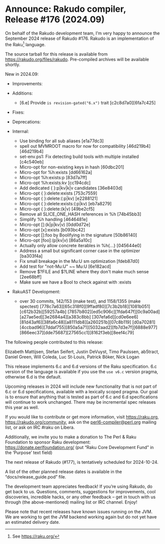 # Announce: Rakudo compiler, Release #176 (2024.09)

On behalf of the Rakudo development team, I’m very happy to announce the
September 2024 release of Rakudo #176. Rakudo is an implementation of
the Raku[^1] language.

The source tarball for this release is available from
<https://rakudo.org/files/rakudo>.
Pre-compiled archives will be available shortly.

New in 2024.09:

+ Improvements:

+ Additions:
    + [6.e] Provide `is revision-gated("6.x")` trait [c2c8d7a0][6fa7c425]

+ Fixes:

+ Deprecations:

+ Internal:
    + Use binding for all sub aliases [e1a77dc3]
    + spell out MVMROOT macro for now for compatibility [46d219b4][46d219b4]
    + set-env.ps1: Fix detecting build tools with multiple installed [c4c540eb]
    + Micro-opt for non-existing keys in hash [60dbc201]
    + Micro-opt for %h<a>:exists [dd66162a]
    + Micro-opt %h<a>:exists:p [83d7a7ff]
    + Micro-opt %h<a>:exists:kv [cc194cdc]
    + Add dedicated { }:p|kv|k|v candidates [36e8403d]
    + Micro-opt { }:delete:exists [753c7559]
    + Micro-opt { }:delete:(:p|kv) [e2288121]
    + Micro-opt { }:delete:exists:(:p|kv) [eb7a8279]
    + Micro-opt { }:delete:(k|v) [49be2cf5]
    + Remove all SLICE_ONE_HASH references in %h<key> [74b45bb3]
    + Simplify %h<a b c> handling [4646481e]
    + Micro-opt []:(k|p|kv|v) [0dd0d72e]
    + Micro-opt [x]:exists [b093bc42]
    + Micro-opt []:foo by Boolifying in the signature [50b86140]
    + Micro-opt [foo]:(p|kv|v) [86a5a10c]
    + Actually only allow concrete iterables in %h{...} [045644e0]
    + Address a small but significant corner case in the optimizer [ba303f4a]
    + Fix small breakage in the Mu:U sm optimization [fdeb87d0]
    + Add test for "not-Mu:U" ~~ Mu:U [6e182acd]
    + Remove $?FILE and $?LINE where they don't make much sense [2ee68bff]
    + Make sure we have a Bool to check against with :exists

+ RakuAST Development:
    + over 30 commits, 142/153 (make test), and 1158/1355 (make spectest)
      [778c7a63][65c318f0][9ffadf80][7c3b2b18][1081b051][c612b32b][59257a4b]
      [7857b802][ed5c906c][1fda647f][0c9a00ad][a27ae5ed][3e2684a4][a383c8bb]
      [307efa6d][cd0e6ee6][81d43af6][38fa6c48][a8111db8][a260251b][07c8b119]
      [d0a70281][4ccbad96][7ddaf755][850a5a71][5032aad2][fb7d3e7f][6888e977]
      [866eec37][dde75687][27565cc1][8162f3eb][8eef4c79]

The following people contributed to this release:

Elizabeth Mattijsen, Stefan Seifert, Justin DeVuyst, Timo Paulssen, ab5tract,
Daniel Green, Will Coleda, Luc St-Louis, Patrick Böker, Nick Logan

This release implements 6.c and 6.d versions of the Raku specification.
6.c version of the language is available if you use the `use v6.c`
version pragma, otherwise 6.d is the default.

Upcoming releases in 2024 will include new functionality that is not
part of 6.c or 6.d specifications, available with a lexically scoped
pragma. Our goal is to ensure that anything that is tested as part of
6.c and 6.d specifications will continue to work unchanged. There may
be incremental spec releases this year as well.

If you would like to contribute or get more information, visit
<https://raku.org>, <https://rakudo.org/community>, ask on the
<perl6-compiler@perl.org> mailing list, or ask on IRC #raku on Libera.

Additionally, we invite you to make a donation to The Perl & Raku Foundation
to sponsor Raku development: <https://donate.perlfoundation.org/>
(put “Raku Core Development Fund” in the ‘Purpose’ text field)

The next release of Rakudo (#177), is tentatively scheduled for 2024-10-24.

A list of the other planned release dates is available in the
“docs/release_guide.pod” file.

The development team appreciates feedback! If you’re using Rakudo, do
get back to us. Questions, comments, suggestions for improvements, cool
discoveries, incredible hacks, or any other feedback – get in touch with
us through (the above-mentioned) mailing list or IRC channel. Enjoy!

Please note that recent releases have known issues running on the JVM.
We are working to get the JVM backend working again but do not yet have
an estimated delivery date.

[^1]: See <https://raku.org/>
